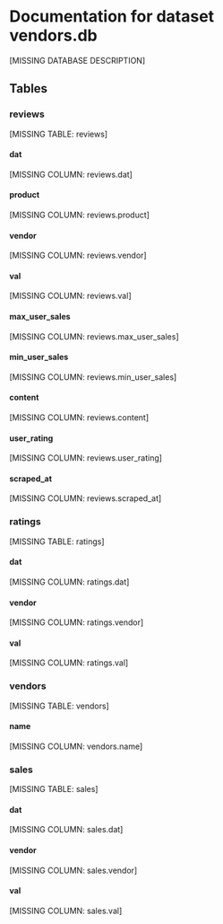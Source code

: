 # Documentation for dataset vendors.db

[MISSING DATABASE DESCRIPTION]

## Tables

### reviews

[MISSING TABLE: reviews]

#### dat

[MISSING COLUMN: reviews.dat]

#### product

[MISSING COLUMN: reviews.product]

#### vendor

[MISSING COLUMN: reviews.vendor]

#### val

[MISSING COLUMN: reviews.val]

#### max_user_sales

[MISSING COLUMN: reviews.max_user_sales]

#### min_user_sales

[MISSING COLUMN: reviews.min_user_sales]

#### content

[MISSING COLUMN: reviews.content]

#### user_rating

[MISSING COLUMN: reviews.user_rating]

#### scraped_at

[MISSING COLUMN: reviews.scraped_at]

### ratings

[MISSING TABLE: ratings]

#### dat

[MISSING COLUMN: ratings.dat]

#### vendor

[MISSING COLUMN: ratings.vendor]

#### val

[MISSING COLUMN: ratings.val]

### vendors

[MISSING TABLE: vendors]

#### name

[MISSING COLUMN: vendors.name]

### sales

[MISSING TABLE: sales]

#### dat

[MISSING COLUMN: sales.dat]

#### vendor

[MISSING COLUMN: sales.vendor]

#### val

[MISSING COLUMN: sales.val]

